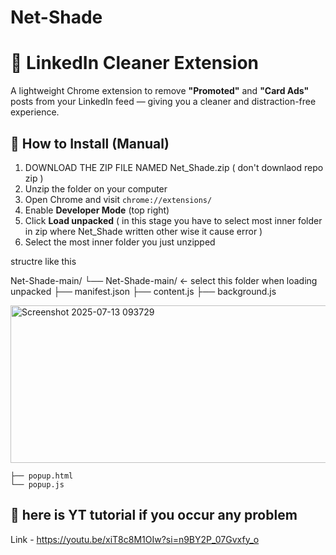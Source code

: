 # Net-Shade 

# 🚫 LinkedIn Cleaner Extension

A lightweight Chrome extension to remove **"Promoted"** and **"Card Ads"** posts from your LinkedIn feed — giving you a cleaner and distraction-free experience.

## 🔧 How to Install (Manual)

1. DOWNLOAD THE ZIP FILE NAMED Net_Shade.zip ( don't downlaod repo zip )
2. Unzip the folder on your computer
3. Open Chrome and visit `chrome://extensions/`
4. Enable **Developer Mode** (top right)
5. Click **Load unpacked** ( in this stage you have to select most inner folder in zip where Net_Shade written other wise it cause error )
6. Select the most inner folder you just unzipped

structre like this 

Net-Shade-main/
└── Net-Shade-main/      ← select this folder when loading unpacked
    ├── manifest.json
    ├── content.js
    ├── background.js
    
<img width="646" height="252" alt="Screenshot 2025-07-13 093729" src="https://github.com/user-attachments/assets/8e2711f4-febc-4a86-b111-c3aaec48e9f7" />

    ├── popup.html
    └── popup.js

    

## 🔗 here is YT tutorial if you occur any problem 

Link - https://youtu.be/xiT8c8M1OIw?si=n9BY2P_07Gvxfy_o


